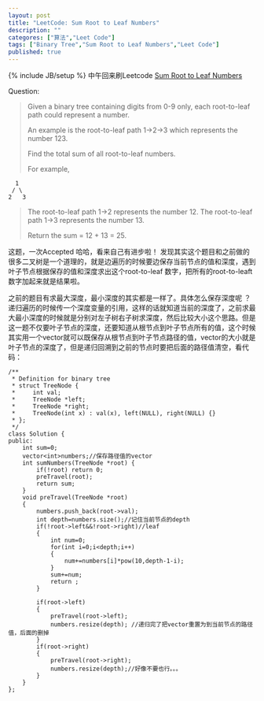 ```yaml
---
layout: post
title: "LeetCode: Sum Root to Leaf Numbers"
description: ""
categores: ["算法","Leet Code"]
tags: ["Binary Tree","Sum Root to Leaf Numbers","Leet Code"]
published: true
---
```

{% include JB/setup %} 
中午回来刷Leetcode [Sum Root to Leaf Numbers][1] 

Question:
> Given a binary tree containing digits from 0-9 only, each root-to-leaf
> path could represent a number.
> 
> An example is the root-to-leaf path 1->2->3 which represents the
> number 123.
> 
> Find the total sum of all root-to-leaf numbers.
> 
> For example,
> 
      1    
     / \   
    2   3 
 
>The root-to-leaf path 1->2 represents the number 12. The root-to-leaf path 1->3 represents the number 13.
> 
> Return the sum = 12 + 13 = 25.

这题，一次Accepted 哈哈，看来自己有进步啦！ 发现其实这个题目和之前做的很多二叉树是一个道理的，就是边遍历的时候要边保存当前节点的值和深度，遇到叶子节点根据保存的值和深度求出这个root-to-leaf 数字，把所有的root-to-leaft 数字加起来就是结果啦。

之前的题目有求最大深度，最小深度的其实都是一样了。具体怎么保存深度呢 ？递归遍历的时候传一个深度变量的引用，这样的话就知道当前的深度了，之前求最大最小深度的时候就是分别对左子树右子树求深度，然后比较大小这个思路。但是这一题不仅要叶子节点的深度，还要知道从根节点到叶子节点所有的值，这个时候其实用一个vector就可以既保存从根节点到叶子节点路径的值，vector的大小就是叶子节点的深度了，但是递归回溯到之前的节点时要把后面的路径值清空，看代码：

    /**
     * Definition for binary tree
     * struct TreeNode {
     *     int val;
     *     TreeNode *left;
     *     TreeNode *right;
     *     TreeNode(int x) : val(x), left(NULL), right(NULL) {}
     * };
     */
    class Solution {
    public:
        int sum=0;
        vector<int>numbers;//保存路径值的vector
        int sumNumbers(TreeNode *root) {
            if(!root) return 0;
            preTravel(root);
            return sum;
        }
        void preTravel(TreeNode *root)
        {
            numbers.push_back(root->val);
            int depth=numbers.size();//记住当前节点的depth
            if(!root->left&&!root->right)//leaf
            {
                int num=0;
                for(int i=0;i<depth;i++)
                {
                    num+=numbers[i]*pow(10,depth-1-i);
                }
                sum+=num;
                return ;
            }
            
            if(root->left)
            {
                preTravel(root->left);
                numbers.resize(depth); //递归完了把vector重置为到当前节点的路径值，后面的删掉
            }
            if(root->right)
            {
                preTravel(root->right);
                numbers.resize(depth);//好像不要也行。。。
            }
        }
    };


  [1]: http://oj.leetcode.com/problems/sum-root-to-leaf-numbers/